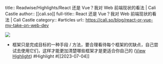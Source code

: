 title:: Readwise/Highlights/React 还是 Vue？我对 Web 前端现状的看法 | Cali Castle
author:: [[cali.so]]
full-title:: React 还是 Vue？我对 Web 前端现状的看法 | Cali Castle
category:: #articles
url:: https://cali.so/blog/react-or-vue-my-take-on-web-dev

![](https://readwise-assets.s3.amazonaws.com/media/uploaded_book_covers/profile_182549/32474521221d861ecdc4ae4388ff348b50475cd3-1200x675.png)
- 框架只是完成目标的一种手段 / 方法，要合理看待每个框架的优缺点，自己尝试去使用它们，这样才能更加清楚哪些框架才是更适合你自己的 ([View Highlight](https://read.readwise.io/read/01h4g2bs13cy53qjg1ytgzxppg)) #Highlight #[[2023-07-04]]